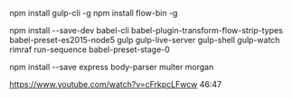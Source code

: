 npm install gulp-cli -g
npm install flow-bin -g

npm install --save-dev babel-cli babel-plugin-transform-flow-strip-types babel-preset-es2015-node5  gulp gulp-live-server gulp-shell gulp-watch rimraf run-sequence babel-preset-stage-0

npm install --save express body-parser multer morgan

https://www.youtube.com/watch?v=cFrkpcLFwcw 46:47